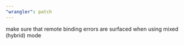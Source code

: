 ```yaml
---
"wrangler": patch
---
```


make sure that remote binding errors are surfaced when using mixed (hybrid) mode
